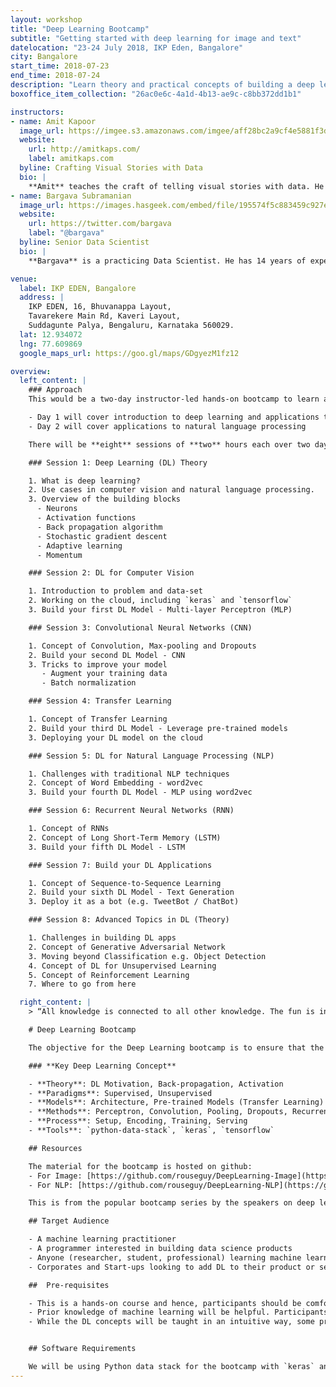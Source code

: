 ```yaml
---
layout: workshop
title: "Deep Learning Bootcamp"
subtitle: "Getting started with deep learning for image and text"
datelocation: "23-24 July 2018, IKP Eden, Bangalore"
city: Bangalore
start_time: 2018-07-23
end_time: 2018-07-24
description: "Learn theory and practical concepts of building a deep learning solution in the space of computer vision and natural language processing."
boxoffice_item_collection: "26ac0e6c-4a1d-4b13-ae9c-c8bb372dd1b1"

instructors:
- name: Amit Kapoor
  image_url: https://imgee.s3.amazonaws.com/imgee/aff28bc2a9cf4e5881f3dd51d56d53b7.jpeg
  website:
    url: http://amitkaps.com/
    label: amitkaps.com
  byline: Crafting Visual Stories with Data
  bio: |
    **Amit** teaches the craft of telling visual stories with data. He conducts workshops and trainings on Data Science in Python and R, as well as on Data Visualisation topics. His background is in strategy consulting having worked with AT Kearney in India, then with Booz & Company in Europe and more recently for startups in Bangalore. He did his B.Tech in Mechanical Engineering from IIT, Delhi and PGDM (MBA) from IIM, Ahmedabad. You can find more about him at [amitkaps.com](http://amitkaps.com/) and tweet him at [@amitkaps](https://twitter.com/amitkaps).
- name: Bargava Subramanian
  image_url: https://images.hasgeek.com/embed/file/195574f5c883459c927ecfdef066715c
  website:
    url: https://twitter.com/bargava
    label: "@bargava"
  byline: Senior Data Scientist
  bio: |
    **Bargava** is a practicing Data Scientist. He has 14 years of experience delivering business analytics solutions to Investment Banks, Entertainment Studios and High-Tech companies. He has given talks and conducted workshops on Data Science, Machine Learning, Deep Learning and Optimization in Python and R. He has a Masters in Statistics from University of Maryland, College Park, USA. He is an ardent NBA fan. You can tweet to him at @bargava.

venue:
  label: IKP EDEN, Bangalore
  address: |
    IKP EDEN, 16, Bhuvanappa Layout, 
    Tavarekere Main Rd, Kaveri Layout, 
    Suddagunte Palya, Bengaluru, Karnataka 560029.
  lat: 12.934072
  lng: 77.609869
  google_maps_url: https://goo.gl/maps/GDgyezM1fz12

overview:
  left_content: |
    ### Approach
    This would be a two-day instructor-led hands-on bootcamp to learn and implement an end-to-end deep learning model for computer vision (image recognition and generation) and natural language processing (text classfication and generation)

    - Day 1 will cover introduction to deep learning and applications to computer vision
    - Day 2 will cover applications to natural language processing

    There will be **eight** sessions of **two** hours each over two days.

    ### Session 1: Deep Learning (DL) Theory

    1. What is deep learning? 
    2. Use cases in computer vision and natural language processing.
    3. Overview of the building blocks
      - Neurons
      - Activation functions
      - Back propagation algorithm
      - Stochastic gradient descent
      - Adaptive learning 
      - Momentum

    ### Session 2: DL for Computer Vision 

    1. Introduction to problem and data-set
    2. Working on the cloud, including `keras` and `tensorflow`
    3. Build your first DL Model - Multi-layer Perceptron (MLP)

    ### Session 3: Convolutional Neural Networks (CNN)

    1. Concept of Convolution, Max-pooling and Dropouts
    2. Build your second DL Model - CNN
    3. Tricks to improve your model
       - Augment your training data
       - Batch normalization

    ### Session 4: Transfer Learning

    1. Concept of Transfer Learning
    2. Build your third DL Model - Leverage pre-trained models
    3. Deploying your DL model on the cloud

    ### Session 5: DL for Natural Language Processing (NLP)

    1. Challenges with traditional NLP techniques
    2. Concept of Word Embedding - word2vec 
    3. Build your fourth DL Model - MLP using word2vec

    ### Session 6: Recurrent Neural Networks (RNN)

    1. Concept of RNNs 
    2. Concept of Long Short-Term Memory (LSTM)
    3. Build your fifth DL Model - LSTM

    ### Session 7: Build your DL Applications

    1. Concept of Sequence-to-Sequence Learning
    2. Build your sixth DL Model - Text Generation
    3. Deploy it as a bot (e.g. TweetBot / ChatBot)

    ### Session 8: Advanced Topics in DL (Theory)

    1. Challenges in building DL apps
    2. Concept of Generative Adversarial Network
    3. Moving beyond Classification e.g. Object Detection
    4. Concept of DL for Unsupervised Learning
    5. Concept of Reinforcement Learning
    7. Where to go from here

  right_content: |
    > “All knowledge is connected to all other knowledge. The fun is in making the connections.” — Arthur Aufderheide

    # Deep Learning Bootcamp

    The objective for the Deep Learning bootcamp is to ensure that the participants have enough theory and practical concepts of building a deep learning solution in the space of computer vision and natural language processing. Post the bootcamp, all the participants would be familiar with the following key concepts and would be able to apply them to a problem.

    ### **Key Deep Learning Concept**

    - **Theory**: DL Motivation, Back-propagation, Activation
    - **Paradigms**: Supervised, Unsupervised
    - **Models**: Architecture, Pre-trained Models (Transfer Learning)
    - **Methods**: Perceptron, Convolution, Pooling, Dropouts, Recurrent, LSTM
    - **Process**: Setup, Encoding, Training, Serving
    - **Tools**: `python-data-stack`, `keras`, `tensorflow`

    ## Resources

    The material for the bootcamp is hosted on github:
    - For Image: [https://github.com/rouseguy/DeepLearning-Image](https://github.com/rouseguy/DeepLearning-Image)
    - For NLP: [https://github.com/rouseguy/DeepLearning-NLP](https://github.com/rouseguy/DeepLearning-NLP)

    This is from the popular bootcamp series by the speakers on deep learning. Additional materials relevant to learning Deep Learning would be shared prior to the bootcamp.

    ## Target Audience

    - A machine learning practitioner
    - A programmer interested in building data science products
    - Anyone (researcher, student, professional) learning machine learning
    - Corporates and Start-ups looking to add DL to their product or service offerings

    ##  Pre-requisites

    - This is a hands-on course and hence, participants should be comfortable with programming. Familiarity with python data stack is ideal.
    - Prior knowledge of machine learning will be helpful. Participants should have some practice with basic machine learning problems e.g. regression, classification.
    - While the DL concepts will be taught in an intuitive way, some prior knowledge of linear algebra and calculus would be helpful.


    ## Software Requirements

    We will be using Python data stack for the bootcamp with `keras` and `tensorflow` for the deep learning component. Please install Ananconda for Python 3 for the bootcamp. Additional requirement will be communicated to participants.
---
```

